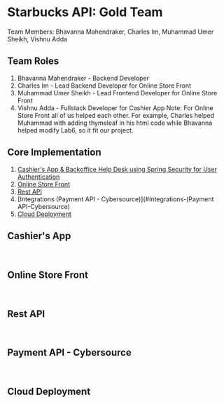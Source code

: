 # Starbucks API: Gold Team
Team Members: Bhavanna Mahendraker, Charles Im, Muhammad Umer Sheikh, Vishnu Adda
<br/>
## Team Roles
1) Bhavanna Mahendraker - Backend Developer
2) Charles Im - Lead Backend Developer for Online Store Front
3) Muhammad Umer Sheikh - Lead Frontend Developer for Online Store Front
4) Vishnu Adda - Fullstack Developer for Cashier App
Note: For Online Store Front all of us helped each other. For example, Charles helped Muhammad with adding thymeleaf in his html code while Bhavanna helped modify Lab6, so it fit our project.
## Core Implementation
1. [Cashier's App & Backoffice Help Desk using Spring Security for User Authentication](#Cashier's-App-&-Backoffice-Help-Desk-using-Spring-Security-for-User-Authentication)
2. [Online Store Front](#Online-Store-Front)
3. [Rest API](#Rest-API)
4. [Integrations (Payment API - Cybersource)](#Integrations-(Payment API-Cybersource)
5. [Cloud Deployment](#Cloud-Deployment)
## Cashier's App
![]()
![]()
![]()
![]()
## Online Store Front
![]()
![]()
![]()
![]()
## Rest API
![]()
![]()
![]()
![]()
## Payment API - Cybersource
![]()
![]()
![]()
![]()
## Cloud Deployment
![]()
![]()
![]()
![]()
